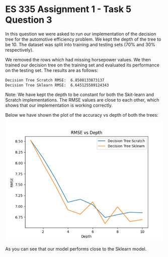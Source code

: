 # ES 335 Assignment 1 - Task 5 Question 3

In this question we were asked to run our implementation of the decision tree for the automotive efficiency problem. We kept the depth of the tree to be 10. The dataset was split into training and testing sets (70% and 30% respectively).

We removed the rows which had missing horsepower values. We then trained our decision tree on the training set and evaluated its performance on the testing set. The results are as follows:

```
Decision Tree Scratch RMSE:  6.8508133873137
Decision Tree Sklearn RMSE:  6.645125509124343
```

Note: We have kept the depth to be constant for both the Skit-learn and Scratch implementations. The RMSE values are close to each other, which shows that our implementation is working correctly.

Below we have shown the plot of the accuracy vs depth of both the trees:

![Dataset](./Asst5_plots/rmse_vs_depth.png)

As you can see that our model performs close to the Sklearn model.
